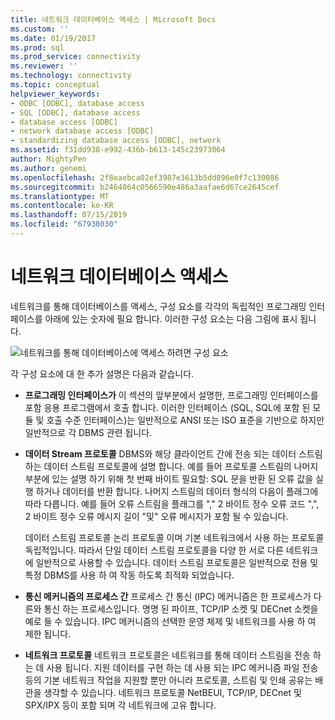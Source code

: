 ```yaml
---
title: 네트워크 데이터베이스 액세스 | Microsoft Docs
ms.custom: ''
ms.date: 01/19/2017
ms.prod: sql
ms.prod_service: connectivity
ms.reviewer: ''
ms.technology: connectivity
ms.topic: conceptual
helpviewer_keywords:
- ODBC [ODBC], database access
- SQL [ODBC], database access
- database access [ODBC]
- network database access [ODBC]
- standardizing database access [ODBC], network
ms.assetid: f31dd938-e992-436b-b613-145c23973064
author: MightyPen
ms.author: genemi
ms.openlocfilehash: 2f8eaebca02ef3987e3613b5dd896e0f7c130086
ms.sourcegitcommit: b2464064c0566590e486a3aafae6d67ce2645cef
ms.translationtype: MT
ms.contentlocale: ko-KR
ms.lasthandoff: 07/15/2019
ms.locfileid: "67938030"
---
```

# <a name="network-database-access"></a>네트워크 데이터베이스 액세스
네트워크를 통해 데이터베이스를 액세스, 구성 요소를 각각의 독립적인 프로그래밍 인터페이스를 아래에 있는 숫자에 필요 합니다. 이러한 구성 요소는 다음 그림에 표시 됩니다.  
  
 ![네트워크를 통해 데이터베이스에 액세스 하려면 구성 요소](../../odbc/reference/media/pr04.gif "pr04")  
  
 각 구성 요소에 대 한 추가 설명은 다음과 같습니다.  
  
-   **프로그래밍 인터페이스가** 이 섹션의 앞부분에서 설명한, 프로그래밍 인터페이스를 포함 응용 프로그램에서 호출 합니다. 이러한 인터페이스 (SQL, SQL에 포함 된 모듈 및 호출 수준 인터페이스)는 일반적으로 ANSI 또는 ISO 표준을 기반으로 하지만 일반적으로 각 DBMS 관련 됩니다.  
  
-   **데이터 Stream 프로토콜** DBMS와 해당 클라이언트 간에 전송 되는 데이터 스트림 하는 데이터 스트림 프로토콜에 설명 합니다. 예를 들어 프로토콜 스트림의 나머지 부분에 있는 설명 하기 위해 첫 번째 바이트 필요할: SQL 문을 반환 된 오류 값을 실행 하거나 데이터를 반환 합니다. 나머지 스트림의 데이터 형식의 다음이 플래그에 따라 다릅니다. 예를 들어 오류 스트림을 플래그를 "," 2 바이트 정수 오류 코드 ",", 2 바이트 정수 오류 메시지 길이 "및" 오류 메시지가 포함 될 수 있습니다.  
  
     데이터 스트림 프로토콜 논리 프로토콜 이며 기본 네트워크에서 사용 하는 프로토콜 독립적입니다. 따라서 단일 데이터 스트림 프로토콜을 다양 한 서로 다른 네트워크에 일반적으로 사용할 수 있습니다. 데이터 스트림 프로토콜은 일반적으로 전용 및 특정 DBMS를 사용 하 여 작동 하도록 최적화 되었습니다.  
  
-   **통신 메커니즘의 프로세스 간** 프로세스 간 통신 (IPC) 메커니즘은 한 프로세스가 다른와 통신 하는 프로세스입니다. 명명 된 파이프, TCP/IP 소켓 및 DECnet 소켓을 예로 들 수 있습니다. IPC 메커니즘의 선택한 운영 체제 및 네트워크를 사용 하 여 제한 됩니다.  
  
-   **네트워크 프로토콜** 네트워크 프로토콜은 네트워크를 통해 데이터 스트림을 전송 하는 데 사용 됩니다. 지원 데이터를 구현 하는 데 사용 되는 IPC 메커니즘 파일 전송 등의 기본 네트워크 작업을 지원할 뿐만 아니라 프로토콜, 스트림 및 인쇄 공유는 배관을 생각할 수 있습니다. 네트워크 프로토콜 NetBEUI, TCP/IP, DECnet 및 SPX/IPX 등이 포함 되며 각 네트워크에 고유 합니다.
